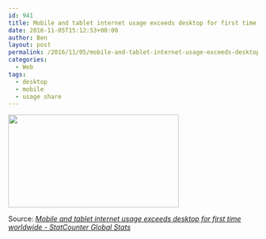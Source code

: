```yaml
---
id: 941
title: Mobile and tablet internet usage exceeds desktop for first time worldwide
date: 2016-11-05T15:12:53+00:00
author: Ben
layout: post
permalink: /2016/11/05/mobile-and-tablet-internet-usage-exceeds-desktop-for-first-time-worldwide/
categories:
  - Web
tags:
  - desktop
  - mobile
  - usage share
---
```

[<img class="alignnone " src="http://www.benjaminoakes.com/wp-content/uploads/2016/11/internet_usage_2009_2016_ww.png" alt="" width="344" height="188" />](http://gs.statcounter.com/press/mobile-and-tablet-internet-usage-exceeds-desktop-for-first-time-worldwide)

Source: _[Mobile and tablet internet usage exceeds desktop for first time worldwide - StatCounter Global Stats](http://gs.statcounter.com/press/mobile-and-tablet-internet-usage-exceeds-desktop-for-first-time-worldwide)_